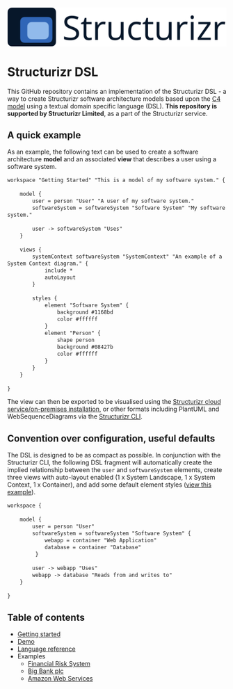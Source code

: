 ![Structurizr](docs/images/structurizr-banner.png)

# Structurizr DSL

This GitHub repository contains an implementation of the Structurizr DSL - a way to create Structurizr software architecture models based upon the [C4 model](https://c4model.com) using a textual domain specific language (DSL). __This repository is supported by Structurizr Limited__, as a part of the Structurizr service.

## A quick example

As an example, the following text can be used to create a software architecture __model__ and an associated __view__ that describes a user using a software system.

```
workspace "Getting Started" "This is a model of my software system." {

    model {
        user = person "User" "A user of my software system."
        softwareSystem = softwareSystem "Software System" "My software system."

        user -> softwareSystem "Uses"
    }

    views {
        systemContext softwareSystem "SystemContext" "An example of a System Context diagram." {
            include *
            autoLayout
        }

        styles {
            element "Software System" {
                background #1168bd
                color #ffffff
            }
            element "Person" {
                shape person
                background #08427b
                color #ffffff
            }
        }
    }
    
}
```

The view can then be exported to be visualised using the [Structurizr cloud service/on-premises installation](https://structurizr.com), or other formats including PlantUML and WebSequenceDiagrams via the [Structurizr CLI](https://github.com/structurizr/cli).

## Convention over configuration, useful defaults

The DSL is designed to be as compact as possible. In conjunction with the Structurizr CLI, the following DSL fragment will automatically create the implied relationship between the ```user``` and ```softwareSystem``` elements, create three views with auto-layout enabled (1 x System Landscape, 1 x System Context, 1 x Container), and add some default element styles ([view this example](https://structurizr.com/dsl?src=https://gist.githubusercontent.com/simonbrowndotje/3eefa2b8adcbdef55ce6de4875b39f3a/raw/0c2dd656e091b2b61a70d2280c8a8b2cf0d90db8/workspace.dsl)).

```
workspace {

    model {
        user = person "User"
        softwareSystem = softwareSystem "Software System" {
            webapp = container "Web Application"
            database = container "Database"
         }

        user -> webapp "Uses"
        webapp -> database "Reads from and writes to"
    }

}
```

## Table of contents

* [Getting started](docs/getting-started.md)
* [Demo](https://structurizr.com/dsl)
* [Language reference](docs/language-reference.md)
* Examples
	* [Financial Risk System](examples/financial-risk-system.dsl)
	* [Big Bank plc](examples/big-bank-plc.dsl)
	* [Amazon Web Services](examples/amazon-web-services.dsl)